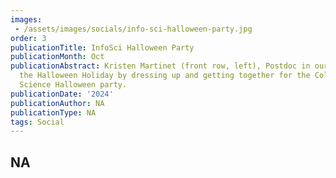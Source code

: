 ```yaml
---
images: 
 - /assets/images/socials/info-sci-halloween-party.jpg
order: 3
publicationTitle: InfoSci Halloween Party
publicationMonth: Oct
publicationAbstract: Kristen Martinet (front row, left), Postdoc in our lab celebrated
  the Halloween Holiday by dressing up and getting together for the College of Information
  Science Halloween party.
publicationDate: '2024'
publicationAuthor: NA
publicationType: NA
tags: Social
---
```


NA
---
